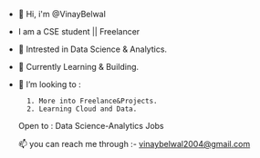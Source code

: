 - 👋 Hi, i'm @VinayBelwal
-    I am a CSE student || Freelancer

- 👀 Intrested in Data Science & Analytics.
- 🌱 Currently Learning & Building.
  
- 💞️ I’m looking to :

        1. More into Freelance&Projects.
        2. Learning Cloud and Data.

  Open to :
       Data Science-Analytics Jobs
  
  📫 you can reach me through :- vinaybelwal2004@gmail.com

<!---
VinayBelwal/VinayBelwal is a ✨ special ✨ repository because its `README.md` (this file) appears on your GitHub profile.
You can click the Preview link to take a look at your changes.
--->

